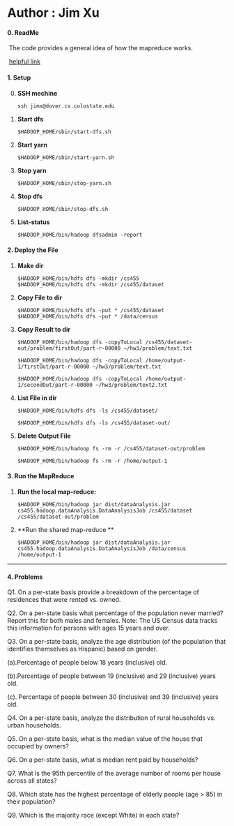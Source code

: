 # **Author : Jim Xu**

#### 0. ReadMe

​	The code provides a general idea of how the mapreduce works.

​	[helpful link](http://stackoverflow.com/questions/17218412/hadoop-produce-multiple-values-for-a-single-key#answer-17219250)

#### 1. Setup

0. **SSH mechine**

   ~~~~shell
   ssh jimx@dover.cs.colostate.edu
   ~~~~

1. **Start dfs**

   ~~~~shell
   $HADOOP_HOME/sbin/start-dfs.sh
   ~~~~


2. **Start yarn**

   ~~~~shell
   $HADOOP_HOME/sbin/start-yarn.sh
   ~~~~

3. **Stop yarn**

   ~~~~shell
   $HADOOP_HOME/sbin/stop-yarn.sh
   ~~~~

4. **Stop dfs**

   ~~~~shell
   $HADOOP_HOME/sbin/stop-dfs.sh
   ~~~~

5. **List-status**

   ~~~~shell
   $HADOOP_HOME/bin/hadoop dfsadmin -report
   ~~~~

#### 2. Deploy the File

1. **Make dir**

   ~~~~shell
   $HADOOP_HOME/bin/hdfs dfs -mkdir /cs455
   $HADOOP_HOME/bin/hdfs dfs -mkdir /cs455/dataset
   ~~~~

2. **Copy File to dir**

   ~~~~shell
   $HADOOP_HOME/bin/hdfs dfs -put * /cs455/dataset
   $HADOOP_HOME/bin/hdfs dfs -put * /data/census
   ~~~~

3. **Copy Result to dir**

   ~~~~shell
   $HADOOP_HOME/bin/hadoop dfs -copyToLocal /cs455/dataset-out/problem/firstOut/part-r-00000 ~/hw3/problem/text.txt
   ~~~~
   ~~~~shell
   $HADOOP_HOME/bin/hadoop dfs -copyToLocal /home/output-1/firstOut/part-r-00000 ~/hw3/problem/text.txt
   ~~~~

   ~~~~shell
   $HADOOP_HOME/bin/hadoop dfs -copyToLocal /home/output-1/secondOut/part-r-00000 ~/hw3/problem/text2.txt
   ~~~~

4. **List File in dir**

   ~~~~shell
   $HADOOP_HOME/bin/hdfs dfs -ls /cs455/dataset/
   ~~~~
   ~~~~shell
   $HADOOP_HOME/bin/hdfs dfs -ls /cs455/dataset-out/
   ~~~~

5. **Delete Output File**

   ~~~~shell
   $HADOOP_HOME/bin/hadoop fs -rm -r /cs455/dataset-out/problem
   ~~~~

   ~~~~shell
   $HADOOP_HOME/bin/hadoop fs -rm -r /home/output-1
   ~~~~

#### 3. Run the MapReduce

1.  **Run the local map-reduce:**

    ~~~~shell
    $HADOOP_HOME/bin/hadoop jar dist/dataAnalysis.jar cs455.hadoop.dataAnalysis.DataAnalysisJob /cs455/dataset /cs455/dataset-out/problem
    ~~~~

2. **Run the shared map-reduce **

    ~~~~shell
    $HADOOP_HOME/bin/hadoop jar dist/dataAnalysis.jar cs455.hadoop.dataAnalysis.DataAnalysisJob /data/census /home/output-1
    ~~~~


----

#### 4. Problems

Q1. On a per-state basis provide a breakdown of the percentage of residences that were rented vs. owned.



Q2. On a per-state basis what percentage of the population never married? Report this for both males and females. Note: The US Census data tracks this information for persons with ages 15 years and over.



Q3. On a per-state basis, analyze the age distribution (of the population that identifies themselves as Hispanic) based on gender.

(a).Percentage of people below 18 years (inclusive) old.

(b).Percentage of people between 19 (inclusive) and 29 (inclusive) years old. 

(c). Percentage of people between 30 (inclusive) and 39 (inclusive) years old.



Q4. On a per-state basis, analyze the distribution of rural households vs. urban households.



Q5. On a per-state basis, what is the median value of the house that occupied by owners?



Q6. On a per-state basis, what is median rent paid by households?



Q7. What is the 95th percentile of the average number of rooms per house across all states?



Q8. Which state has the highest percentage of elderly people (age > 85) in their population?



Q9.  Which is the majority race (except White) in each state?
